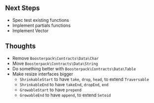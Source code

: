 
## Next Steps
* Spec test existing functions
* Implement partials functions
* Implement Vector

## Thoughts
* Remove `Boosterpack\Contracts\Data\Char`
* Move `Boosterpack\Contracts\Data\String`
* Do something better with `Boosterpack\Contracts\Data\Table`
* Make resize interfaces bigger
    * `ShrinkableStart` to have `take`, `drop`, `head`, to extend `Traversable`
    * `ShrinkableEnd` to have `takeEnd`, `dropEnd`, `end`
    * `GrowableStart` to have `prepend`
    * `GrowableEnd` to have `append`, to extend `Setoid`
